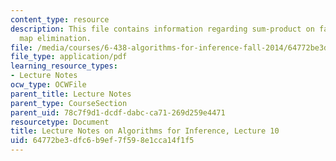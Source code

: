 ```yaml
---
content_type: resource
description: This file contains information regarding sum-product on factor graphs,
  map elimination.
file: /media/courses/6-438-algorithms-for-inference-fall-2014/64772be3dfc6b9ef7f598e1cca14f1f5_MIT6_438F14_Lec10.pdf
file_type: application/pdf
learning_resource_types:
- Lecture Notes
ocw_type: OCWFile
parent_title: Lecture Notes
parent_type: CourseSection
parent_uid: 78c7f9d1-dcdf-dabc-ca71-269d259e4471
resourcetype: Document
title: Lecture Notes on Algorithms for Inference, Lecture 10
uid: 64772be3-dfc6-b9ef-7f59-8e1cca14f1f5
---
```

